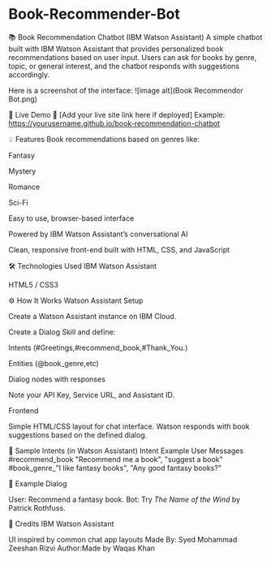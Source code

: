 # Book-Recommender-Bot

📚 Book Recommendation Chatbot (IBM Watson Assistant)
A simple chatbot built with IBM Watson Assistant that provides personalized book recommendations based on user input. Users can ask for books by genre, topic, or general interest, and the chatbot responds with suggestions accordingly.

Here is a screenshot of the interface:
![image alt](Book Recommendor Bot.png)

🚀 Live Demo
🔗 [Add your live site link here if deployed]
Example: https://yourusername.github.io/book-recommendation-chatbot

💡 Features
Book recommendations based on genres like:

Fantasy

Mystery

Romance

Sci-Fi

Easy to use, browser-based interface

Powered by IBM Watson Assistant’s conversational AI

Clean, responsive front-end built with HTML, CSS, and JavaScript

🛠️ Technologies Used
IBM Watson Assistant

HTML5 / CSS3 

⚙️ How It Works
Watson Assistant Setup

Create a Watson Assistant instance on IBM Cloud.

Create a Dialog Skill and define:

Intents (#Greetings,#recommend_book,#Thank_You.)

Entities (@book_genre,etc)

Dialog nodes with responses

Note your API Key, Service URL, and Assistant ID.

Frontend

Simple HTML/CSS layout for chat interface.
Watson responds with book suggestions based on the defined dialog.


🧠 Sample Intents (in Watson Assistant)
Intent	Example User Messages
#recommend_book	"Recommend me a book", "suggest a book"
#book_genre_"I like fantasy books", "Any good fantasy books?"


💬 Example Dialog

User: Recommend a fantasy book.
Bot: Try *The Name of the Wind* by Patrick Rothfuss.


🙌 Credits
IBM Watson Assistant

UI inspired by common chat app layouts
Made By: Syed Mohammad Zeeshan Rizvi
Author:Made by Waqas Khan

